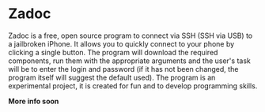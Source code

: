 # Zadoc

Zadoc is a free, open source program to connect via SSH (SSH via USB) to a jailbroken iPhone. It allows you to quickly connect to your phone by clicking a single button. The program will download the required components, run them with the appropriate arguments and the user's task will be to enter the login and password (if it has not been changed, the program itself will suggest the default used). The program is an experimental project, it is created for fun and to develop programming skills.

**More info soon**
